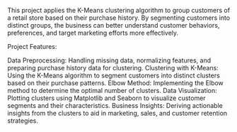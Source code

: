 This project applies the K-Means clustering algorithm to group customers of a retail store based on their purchase history. By segmenting customers into distinct groups, the business can better understand customer behaviors, preferences, and target marketing efforts more effectively.

Project Features:

Data Preprocessing:    Handling missing data, normalizing features, and preparing purchase history data for clustering.
Clustering with K-Means:    Using the K-Means algorithm to segment customers into distinct clusters based on their purchase patterns.
Elbow Method:    Implementing the Elbow method to determine the optimal number of clusters.
Data Visualization:    Plotting clusters using Matplotlib and Seaborn to visualize customer segments and their characteristics.
Business Insights:    Deriving actionable insights from the clusters to aid in marketing, sales, and customer retention strategies.
